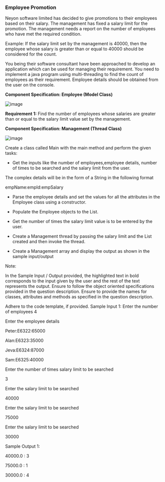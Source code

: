 ### Employee Promotion
Neyon software limited has decided to give promotions to their employees based on their salary. The management has fixed a salary limit for the promotion. The management needs a report on the number of employees who have met the required condition.

Example: If the salary limit set by the management is 40000, then the employee whose salary is greater than or equal to 40000 should be considered for the count.

You being their software consultant have been approached to develop an application which can be used for managing their requirement. You need to implement a java program using multi-threading to find the count of employees as their requirement. Employee details should be obtained from the user on the console.

**Component Specification: Employee (Model Class)**

![image](https://github.com/abhisheks008/Cognizant-Java-FSE-Hands-ons-2023/assets/68724349/f7bf0ac7-bff4-4b92-9cba-80d076240a14)

**Requirement 1:** Find the number of employees whose salaries are greater than or equal to the salary limit value set by the management.

**Component Specification: Management (Thread Class)**

![image](https://github.com/abhisheks008/Cognizant-Java-FSE-Hands-ons-2023/assets/68724349/1f31d659-cb92-4202-8d0b-16aefe90df08)

Create a class called Main with the main method and perform the given tasks:

- Get the inputs like the number of employees,employee details, number of times to be searched and the salary limit from the user.

The complex details will be in the form of a String in the following format

empName:empId:empSalary

- Parse the employee details and set the values for all the attributes in the Employee class using a constructor.

- Populate the Employee objects to the List.

- Get the number of times the salary limit value is to be entered by the user.

- Create a Management thread by passing the salary limit and the List created and then invoke the thread.

- Create a Management array and display the output as shown in the sample input/output

Note:

In the Sample Input / Output provided, the highlighted text in bold corresponds to the input given by the user and the rest of the text represents the output.
Ensure to follow the object oriented specifications provided in the question description.
Ensure to provide the names for classes, attributes and methods as specified in the question description.

Adhere to the code template, if provided.
Sample Input 1:
Enter the number of employees
4

Enter the employee details

Peter:E6322:65000

Alan:E6323:35000

Jeva:E6324:87000

Sam:E6325:40000

Enter the number of times salary limit to be searched

3

Enter the salary limit to be searched

40000

Enter the salary limit to be searched

75000

Enter the salary limit to be searched

30000

Sample Output 1:

40000.0 : 3

75000.0 : 1

30000.0 : 4



